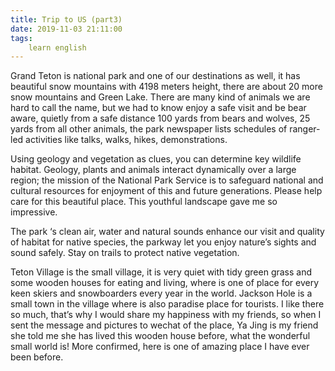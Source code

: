 ```yaml
---
title: Trip to US (part3)
date: 2019-11-03 21:11:00
tags:
    learn english
---
```



Grand Teton is national park and one of our
destinations as well, it has beautiful snow mountains with 4198 meters height,
there are about 20 more snow mountains and Green Lake. There are many kind of
animals we are hard to call the name, but we had to know enjoy a safe visit and
be bear aware, quietly from a safe distance 100 yards from bears and wolves, 25
yards from all other animals, the park newspaper lists schedules of ranger-led
activities like talks, walks, hikes, demonstrations. 

Using geology and vegetation as clues, you can
determine key wildlife habitat. Geology, plants and animals interact dynamically
over a large region; the mission of the National Park Service is to safeguard
national and cultural resources for enjoyment of this and future generations.
Please help care for this beautiful place. This youthful landscape gave me so
impressive.

The park ‘s clean air, water and natural sounds
enhance our visit and quality of habitat for native species, the parkway let
you enjoy nature’s sights and sound safely. Stay on trails to protect native
vegetation.

Teton Village is the small village, it is very
quiet with tidy green grass and some wooden houses for eating and living, where
is one of place for every keen skiers and snowboarders every year in the world.
Jackson Hole is a small town in the village where is also paradise place for
tourists. I like there so much, that’s why I would share my happiness with my
friends, so when I sent the message and pictures to wechat of the place, Ya
Jing is my friend she told me she has lived this wooden house before, what the
wonderful small world is! More confirmed, here is one of amazing place I have
ever been before.


